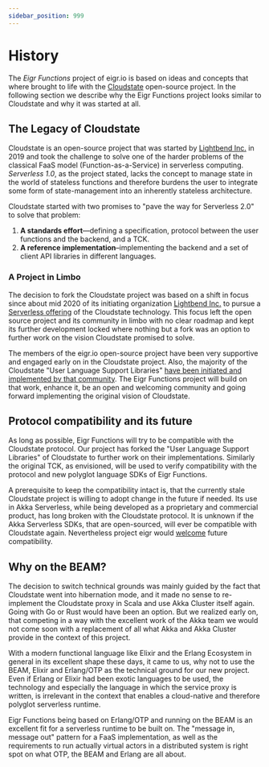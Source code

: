 ```yaml
---
sidebar_position: 999
---
```


# History

The _Eigr Functions_ project of eigr.io is based on ideas and concepts that where brought to life with
the [Cloudstate](https://cloudstate.io)
open-source project. In the following section we describe why the Eigr Functions project looks similar to Cloudstate and
why it was started at all.

## The Legacy of Cloudstate

Cloudstate is an open-source project that was started by [Lightbend Inc.](https://lightbend.com/) in 2019 and took the
challenge to solve one of the harder problems of the classical FaaS model (Function-as-a-Service) in serverless
computing. _Serverless 1.0_, as the project stated, lacks the concept to manage state in the world of stateless
functions and therefore burdens the user to integrate some form of state-management into an inherently stateless
architecture.

Cloudstate started with two promises to "pave the way for Serverless 2.0" to solve that problem:

1. **A standards effort**—defining a specification, protocol between the user functions and the backend, and a TCK.
2. **A reference implementation**–implementing the backend and a set of client API libraries in different languages.

### A Project in Limbo

The decision to fork the Cloudstate project was based on a shift in focus since about mid 2020 of its initiating
organization [Lightbend Inc.](https://lightbend.com/) to pursue
a [Serverless offering](https://www.lightbend.com/akka-serverless) of the Cloudstate technology. This focus left the
open source project and its community in limbo with no clear roadmap and kept its further development locked where nothing but a fork was an
option to further work on the vision Cloudstate promised to solve.

The members of the eigr.io open-source project have been very supportive and engaged early on in the Cloudstate project.
Also, the majority of the Cloudstate "User Language Support
Libraries" [have been initiated and implemented by that community](https://github.com/cloudstateio?q=support). The Eigr
Functions project will build on that work, enhance it, be an open and welcoming community and going forward implementing
the original vision of Cloudstate.

## Protocol compatibility and its future

As long as possible, Eigr Functions will try to be compatible with the Cloudstate protocol. Our project has forked the
"User Language Support Libraries" of Cloudstate to further work on their implementations. Similarly the original TCK, as
envisioned, will be used to verify compatibility with the protocol and new polyglot language SDKs of Eigr Functions.

A prerequisite to keep the compatibility intact is, that the currently stale Cloudstate project is willing to adopt
change in the future if needed. Its use in Akka Serverless, while being developed as a proprietary and commercial product, has long
broken with the Cloudstate protocol. It is unknown if the Akka Serverless SDKs, that are open-sourced, will ever be
compatible with Cloudstate again. Nevertheless project eigr
would [welcome](https://github.com/cloudstateio/cloudstate/issues/541)
future compatibility.

## Why on the BEAM?

The decision to switch technical grounds was mainly guided by the fact that Cloudstate went into hibernation mode, and
it made no sense to re-implement the Cloudstate proxy in Scala and use Akka Cluster itself again. Going with Go or Rust
would have been an option. But we realized early on, that competing in a way with the excellent work of the Akka team we
would not come soon with a replacement of all what Akka and Akka Cluster provide in the context of this project.

With a modern functional language like Elixir and the Erlang Ecosystem in general in its excellent shape these
days, it came to us, why not to use the BEAM, Elixir and Erlang/OTP as the technical ground for our new project. Even if
Erlang or Elixir had been exotic languages to be used, the technology and especially the language in which the service
proxy is written, is irrelevant in the context that enables a cloud-native and therefore polyglot serverless runtime.

Eigr Functions being based on Erlang/OTP and running on the BEAM is an excellent fit for a serverless runtime to
be built on. The "message in, message out" pattern for a FaaS implementation, as well as the requirements to run
actually virtual actors in a distributed system is right spot on what OTP, the BEAM and Erlang are all about.
